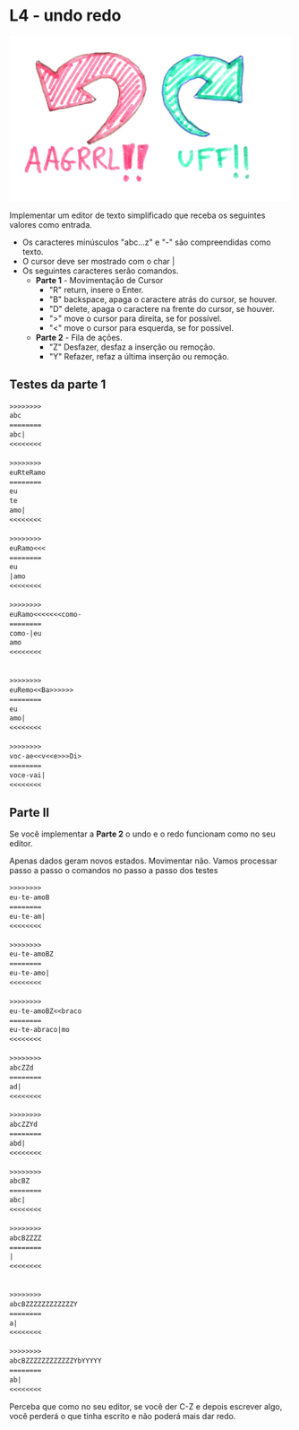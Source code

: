# L4 - undo redo

![_](capa.jpg)

Implementar um editor de texto simplificado que receba os seguintes valores como
entrada.

- Os caracteres minúsculos "abc...z" e "-" são compreendidas como texto.
- O cursor deve ser mostrado com o char |
- Os seguintes caracteres serão comandos.
  - __Parte 1__ - Movimentação de Cursor
    - "R" return, insere o Enter.
    - "B" backspace, apaga o caractere atrás do cursor, se houver.
    - "D" delete, apaga o caractere na frente do cursor, se houver.
    - ">" move o cursor para direita, se for possível.
    - "<" move o cursor para esquerda, se for possível.
  - __Parte 2__ - Fila de ações.
    - "Z" Desfazer, desfaz a inserção ou remoção.
    - "Y" Refazer, refaz a última inserção ou remoção.

## Testes da parte 1

```txt
>>>>>>>>
abc
========
abc|
<<<<<<<<

>>>>>>>>
euRteRamo
========
eu
te
amo|
<<<<<<<<

>>>>>>>>
euRamo<<<
========
eu
|amo
<<<<<<<<

>>>>>>>>
euRamo<<<<<<<como-
========
como-|eu
amo
<<<<<<<<


>>>>>>>>
euRemo<<Ba>>>>>>
========
eu
amo|
<<<<<<<<

>>>>>>>>
voc-ae<<v<<e>>>Di>
========
voce-vai|
<<<<<<<<
```

## Parte II

Se você implementar a __Parte 2__ o undo e o redo funcionam como no seu editor.

Apenas dados geram novos estados. Movimentar não. Vamos processar passo a passo o comandos no passo a passo dos testes

```txt
>>>>>>>>
eu-te-amoB
========
eu-te-am|
<<<<<<<<

>>>>>>>>
eu-te-amoBZ
========
eu-te-amo|
<<<<<<<<

>>>>>>>>
eu-te-amoBZ<<braco
========
eu-te-abraco|mo
<<<<<<<<

>>>>>>>>
abcZZd
========
ad|
<<<<<<<<

>>>>>>>>
abcZZYd
========
abd|
<<<<<<<<

>>>>>>>>
abcBZ
========
abc|
<<<<<<<<

>>>>>>>>
abcBZZZZ
========
|
<<<<<<<<


>>>>>>>>
abcBZZZZZZZZZZZZY
========
a|
<<<<<<<<

>>>>>>>>
abcBZZZZZZZZZZZZYbYYYYY
========
ab|
<<<<<<<<


```

Perceba que como no seu editor, se você der C-Z e depois escrever algo, você
perderá o que tinha escrito e não poderá mais dar redo.
